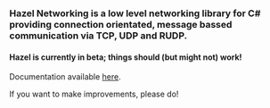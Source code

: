 ### Hazel Networking is a low level networking library for C# providing connection orientated, message bassed communication via TCP, UDP and RUDP. 

#### Hazel is currently in beta; things should (but might not) work!

Documentation available [here](http://www.darkriftnetworking.com/docs).

If you want to make improvements, please do!
